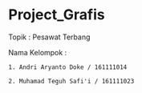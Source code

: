 # Project_Grafis

Topik         : Pesawat Terbang

Nama Kelompok : 
    
    1. Andri Aryanto Doke / 161111014

    2. Muhamad Teguh Safi'i / 161111023